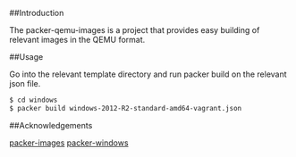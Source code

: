 ##Introduction

The packer-qemu-images is a project that provides easy building of
relevant images in the QEMU format.

##Usage

Go into the relevant template directory and run packer build on
the relevant json file.

```bash
$ cd windows
$ packer build windows-2012-R2-standard-amd64-vagrant.json
```

##Acknowledgements

[packer-images](https://github.com/opentable/packer-images.git)
[packer-windows](https://github.com/joefitzgerald/packer-windows)

